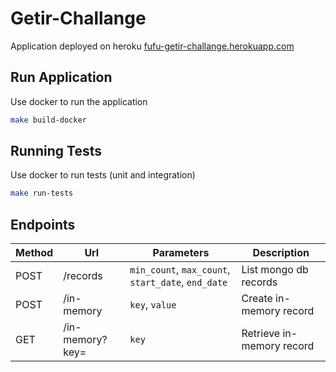 # Getir-Challange

Application deployed on heroku [fufu-getir-challange.herokuapp.com](https://fufu-getir-challange.herokuapp.com/)

## Run Application

Use docker to run the application

```bash
make build-docker
```

## Running Tests

Use docker to run tests (unit and integration)

```bash
make run-tests
```

## Endpoints

| Method        | Url                     | Parameters |Description | 
| ------------- | ------------------------| -----------|-------------
| POST          | /records                | `min_count`, `max_count`, `start_date`, `end_date`           |List mongo db records    |
| POST          | /in-memory              | `key`, `value`           |Create in-memory record  |
| GET           | /in-memory?key=         | `key`                    |Retrieve in-memory record|

